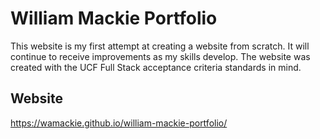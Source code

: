 # William Mackie Portfolio

This website is my first attempt at creating a website from scratch. It will continue to receive improvements as my skills develop. The website was created with the UCF Full Stack acceptance criteria standards in mind.

## Website

https://wamackie.github.io/william-mackie-portfolio/
